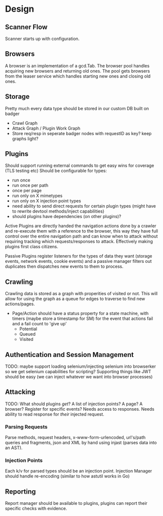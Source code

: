 # Design

## Scanner Flow

Scanner starts up with configuration.

## Browsers

A browser is an implementation of a gcd.Tab. The browser pool handles acquiring new browsers and returning old ones. The pool gets browsers from the leaser service which handles starting new ones and closing old ones.

## Storage

Pretty much every data type should be stored in our custom DB built on badger

- Crawl Graph
- Attack Graph / Plugin Work Graph
- Store req/resp in seperate badger nodes with requestID as key? keep graphs light?

## Plugins

Should support running external commands to get easy wins for coverage (TLS testing etc)
Should be configurable for types:

- run once
- run once per path
- once per page
- run only on X mimetypes
- run only on X injection point types
- need ability to send direct requests for certain plugin types (might have to rewrite devtool methods/inject capabilities)
- should plugins have dependencies (on other plugins)?

Active Plugins are directly handed the navigation actions done by a crawler and re-execute them with a reference to the browser, this way they have full control over the entire navigation path and can know when to attack without requiring tracking which requests/responses to attack. Effectively making plugins first class citizens.

Passive Plugins register listeners for the types of data they want (storage events, network events, cookie events) and a passive manager filters out duplicates then dispatches new events to them to process.

## Crawling

Crawling data is stored as a graph with properities of visited or not. This will allow for using the graph as a queue for edges
to traverse to find new actions/pages.

- Page/Action should have a status property for a state machine, with timers (maybe store a timestamp for SM) for the event that actions fail and a fail count to 'give up'
  - Potential
  - Queued
  - Visited

## Authentication and Session Management

TODO: maybe support loading selenium/injecting selenium into browserker so we get selenium capabilities for scripting?
Supporting things like JWT should be easy (we can inject whatever we want into browser processes)

## Attacking

TODO: What should plugins _get_? A list of injection points? A page? A browser? Register for specific events? Needs access to responses.
Needs ability to read response for _their_ injected request.

### Parsing Requests

Parse methods, request headers, x-www-form-urlencoded, url's/path queries and fragments, json and XML by hand using injast (parses data into an AST).

### Injection Points

Each k/v for parsed types should be an injection point. Injection Manager should handle re-encoding (similar to how astutil works in Go)

## Reporting

Report manager should be available to plugins, plugins can report their specific checks with evidence.

